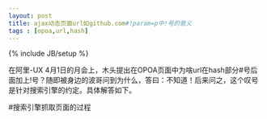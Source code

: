 ```yaml
---
layout: post
title: ajax动态页面url如github.com#!param=p中!号的意义
tags : [opoa,url,hash]
---
```

{% include JB/setup %}

在阿里-UX 4月1日的月会上，木头提出在OPOA页面中为啥url在hash部分#号后面加上!号？随即被身边的波哥问到为什么，答曰：不知道！后来问之，这个叹号是针对搜索引擎的约定。具体解答如下。

#搜索引擎抓取页面的过程
